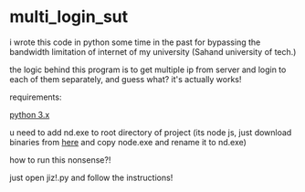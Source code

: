 # multi_login_sut

i wrote this code in python some time in the past for bypassing the bandwidth limitation of internet of my university (Sahand university of tech.)

the logic behind this program is to get multiple ip from server and login to each of them separately, and guess what? it's actually works!


requirements:

[python 3.x](https://www.python.org/downloads/)

u need to add nd.exe to root directory of project (its node js, just download binaries from [here](https://nodejs.org/en/download/) and copy node.exe and rename it to nd.exe)


how to run this nonsense?!

just open jiz!.py and follow the instructions!
